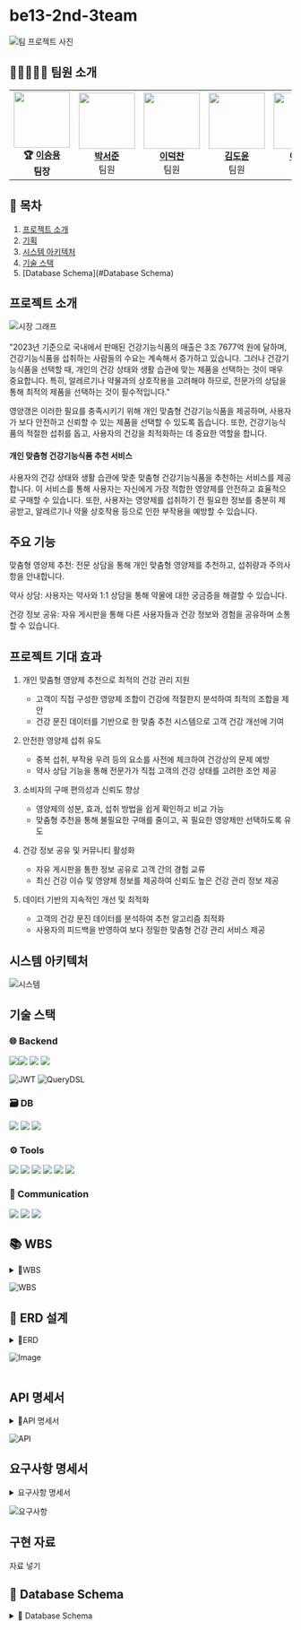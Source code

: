 # be13-2nd-3team
![팀 프로젝트 사진](https://github.com/user-attachments/assets/19d6335f-9bca-4075-9c34-7292370b2e71)


## 🤗👨‍💻👩‍💻  팀원 소개

<table>
  <tr>
    <td align="center">
      <img src="https://github.com/user-attachments/assets/9788e4c1-0329-44be-8749-9df6825cf981" width="100" height="100"><br>
      <b>🏆 <a href="https://github.com/namoo36">이승용</a></b><br><b>팀장</b>
    </td>
    <td align="center">
     <img src="https://github.com/user-attachments/assets/afe283bf-9b48-418e-b241-13f0deb48c44" width="100" height="100"><br>
      <b><a href="https://github.com/pppseojun">박서준</a></b><br>팀원
    </td>
    <td align="center">
      <img src="https://github.com/user-attachments/assets/17ca198f-af37-498a-a22b-e9dfaa218681" width="100" height="100"><br>
      <b><a href="https://github.com/deokChan2">이덕찬</a></b><br>팀원
    </td>
    <td align="center">
      <img src="https://github.com/user-attachments/assets/8aef79a6-76b5-496a-ada1-40fc96373a83" width="100"  height="100"><br>
      <b><a href="https://github.com/kimdoyun0806">김도윤</a></b><br>팀원
    <td align="center">
<img src="https://github.com/user-attachments/assets/64052e2a-ec23-4bc5-b81a-564a4c19a948" width="100"  height="100"><br>
      <b><a href="https://github.com/jelee55">이제경</a></b><br>팀원
    </td>
    <td align="center">
      <img src="https://github.com/user-attachments/assets/25652a28-eee6-4c9b-9407-301cf8423c4c" width="100"  height="100"><br>
      <b><a href="https://github.com/2HEEJIN">이희진</a></b><br>팀원
    </td>
  </tr>
</table>


## 📌 목차
1. [프로젝트 소개](#프로젝트-소개)
2. [기획](#기획)
3. [시스템 아키텍처](#시스템-아키텍처)
4. [기술 스택](#기술-스택)
5. [Database Schema](#Database Schema)

## 프로젝트 소개
![시장 그래프](https://github.com/user-attachments/assets/3d3cfb19-c0a3-4717-9ff6-d6a607407a03) <br>
<br>
"2023년 기준으로 국내에서 판매된 건강기능식품의 매출은 3조 7677억 원에 달하며, 건강기능식품을 섭취하는 사람들의 수요는 계속해서 증가하고 있습니다. 그러나 건강기능식품을 선택할 때, 개인의 건강 상태와 생활 습관에 맞는 제품을 선택하는 것이 매우 중요합니다. 특히, 알레르기나 약물과의 상호작용을 고려해야 하므로, 전문가의 상담을 통해 최적의 제품을 선택하는 것이 필수적입니다."

영양갱은 이러한 필요를 충족시키기 위해 개인 맞춤형 건강기능식품을 제공하며, 사용자가 보다 안전하고 신뢰할 수 있는 제품을 선택할 수 있도록 돕습니다. 또한, 건강기능식품의 적절한 섭취를 돕고, 사용자의 건강을 최적화하는 데 중요한 역할을 합니다.

#### 개인 맞춤형 건강기능식품 추천 서비스

사용자의 건강 상태와 생활 습관에 맞춘 맞춤형 건강기능식품을 추천하는 서비스를 제공합니다. 이 서비스를 통해 사용자는 자신에게 가장 적합한 영양제를 안전하고 효율적으로 구매할 수 있습니다. 또한, 사용자는 영양제를 섭취하기 전 필요한 정보를 충분히 제공받고, 알레르기나 약물 상호작용 등으로 인한 부작용을 예방할 수 있습니다.

## 주요 기능

맞춤형 영양제 추천: 전문 상담을 통해 개인 맞춤형 영양제를 추천하고, 섭취량과 주의사항을 안내합니다.

약사 상담: 사용자는 약사와 1:1 상담을 통해 약물에 대한 궁금증을 해결할 수 있습니다.

건강 정보 공유: 자유 게시판을 통해 다른 사용자들과 건강 정보와 경험을 공유하며 소통할 수 있습니다.
</details>

## 프로젝트 기대 효과
1. 개인 맞춤형 영양제 추천으로 최적의 건강 관리 지원
   + 고객이 직접 구성한 영양제 조합이 건강에 적절한지 분석하여 최적의 조합을 제안
   + 건강 문진 데이터를 기반으로 한 맞춤 추천 시스템으로 고객 건강 개선에 기여

2. 안전한 영양제 섭취 유도
    + 중복 섭취, 부작용 우려 등의 요소를 사전에 체크하여 건강상의 문제 예방
    + 약사 상담 기능을 통해 전문가가 직접 고객의 건강 상태를 고려한 조언 제공

3. 소비자의 구매 편의성과 신뢰도 향상
    + 영양제의 성분, 효과, 섭취 방법을 쉽게 확인하고 비교 가능
    + 맞춤형 추천을 통해 불필요한 구매를 줄이고, 꼭 필요한 영양제만 선택하도록 유도

4. 건강 정보 공유 및 커뮤니티 활성화
    + 자유 게시판을 통한 정보 공유로 고객 간의 경험 교류
    + 최신 건강 이슈 및 영양제 정보를 제공하여 신뢰도 높은 건강 관리 정보 제공

5. 데이터 기반의 지속적인 개선 및 최적화
    + 고객의 건강 문진 데이터를 분석하여 추천 알고리즘 최적화
    + 사용자의 피드백을 반영하여 보다 정밀한 맞춤형 건강 관리 서비스 제공


## 시스템 아키텍처

![시스템](https://github.com/user-attachments/assets/322164d5-6cee-4c14-81d7-f1185e025d35)



## 기술 스택
### 🌐 Backend
<img src="https://img.shields.io/badge/java-007396?style=for-the-badge&logo=java&logoColor=white"><img src="https://img.shields.io/badge/spring-6DB33F?style=for-the-badge&logo=spring&logoColor=white">
<img src="https://img.shields.io/badge/springboot-6DB33F?style=for-the-badge&logo=springboot&logoColor=white">
<img src="https://img.shields.io/badge/Spring Security-6DB33F?style=for-the-badge&logo=Spring Security&logoColor=white">

![JWT](https://img.shields.io/badge/JWT-000000?style=for-the-badge&logo=jsonwebtokens&logoColor=white)
![QueryDSL](https://img.shields.io/badge/QueryDSL-005571?style=for-the-badge&logo=hibernate&logoColor=white)



### 🗃️ DB
<img src="https://img.shields.io/badge/mariaDB-003545?style=for-the-badge&logo=mariaDB&logoColor=white"> <img src="https://img.shields.io/badge/Redis-DC382D?style=for-the-badge&logo=Redis&logoColor=white"> 
<img src="https://img.shields.io/badge/Amazon%20S3-569A31?style=for-the-badge&logo=Amazon%20S3&logoColor=white">


### ⚙️ Tools
<img src="https://img.shields.io/badge/Git-F05032?style=for-the-badge&logo=Git&logoColor=white"> <img src="https://img.shields.io/badge/github-181717?style=for-the-badge&logo=github&logoColor=white"> <img src="https://img.shields.io/badge/Figma-9C29B1?style=for-the-badge&logo=Figma&logoColor=white"> <img src="https://img.shields.io/badge/Postman-FF6C37?style=for-the-badge&logo=Postman&logoColor=white"> <img src="https://img.shields.io/badge/Swagger-85EA2D?style=for-the-badge&logo=Swagger&logoColor=white"> <img src="https://img.shields.io/badge/erdCloud-0097A7?style=for-the-badge&logo=erdCloud&logoColor=white">

### 💬 Communication
<img src="https://img.shields.io/badge/Jira-0052CC?style=for-the-badge&logo=Jira&logoColor=white"> <img src="https://img.shields.io/badge/Discord-7289DA?style=for-the-badge&logo=Discord&logoColor=white"> <img src="https://img.shields.io/badge/Notion-000000?style=for-the-badge&logo=Notion&logoColor=white">

## 📚 WBS
<details>
<summary>📌WBS</summary>
https://docs.google.com/spreadsheets/d/15YYf8uofEw9gY0yJmCZ47F-nCaSvJ7-zgntefZcZcI8/edit?usp=sharing
</details>

![WBS](https://github.com/user-attachments/assets/93cf1b21-f4d6-46f0-a30b-0a70d4680b7e)


## 📌 ERD 설계
<details>
<summary>📌ERD</summary>
https://www.erdcloud.com/d/k45NzTHZqR2g769kv
</details>

![Image](https://github.com/user-attachments/assets/cef667aa-ef02-4ba9-82b4-76dd227a586e)
<br><br>

## API 명세서
<details>
<summary>📌API 명세서</summary>
https://www.notion.so/playdatacademy/API-1a1d943bcac280af8264d2fafa63c0c3
</details>

![API](https://github.com/user-attachments/assets/a77b942d-0468-4010-9671-5736e6d95226)




## 요구사항 명세서
<details>
<summary>요구사항 명세서</summary>

  [요구사항 명세서 링크](https://docs.google.com/spreadsheets/d/1TTMjfj1YzECr6DAoFVO8egKHkfiWsfq1BlWVQVYVd1M/edit?usp=sharing)
</details>


![요구사항](https://github.com/user-attachments/assets/31b2672e-1fe1-4dda-acce-aa0aa280dab2)

## 구현 자료

자료 넣기


## 📌 Database Schema
<details>
<summary>📌 Database Schema </summary>

<details>
<summary>
  role
</summary>

  ```sql
  CREATE TABLE IF NOT EXISTS `role` (
    `role_id` bigint(20) NOT NULL AUTO_INCREMENT,
    `role_name` varchar(20) NOT NULL DEFAULT '',
    PRIMARY KEY (`role_id`)
  ) ENGINE=InnoDB DEFAULT CHARSET=utf8mb4 COLLATE=utf8mb4_general_ci;
  ```
</details>

<details>
  <summary>
    user 
  </summary>
  
    ```sql
    CREATE TABLE IF NOT EXISTS `user` (
      `user_id` bigint(20) NOT NULL AUTO_INCREMENT,
      `role` VARCHAR(20) NOT NULL,
      `email` varchar(100) NOT NULL,
      `password` varchar(100) NOT NULL,
      `name` varchar(50) NOT NULL,
      `age` int(11) DEFAULT NULL,
      `gender` varchar(10) DEFAULT NULL,
      `phone` varchar(20) DEFAULT NULL,
      `created_date` timestamp NOT NULL DEFAULT current_timestamp(),
      `address` varchar(100) DEFAULT NULL,
      PRIMARY KEY (`user_id`),
      UNIQUE KEY `email` (`email`)
    ) ENGINE=InnoDB DEFAULT CHARSET=utf8mb4 COLLATE=utf8mb4_general_ci;
    ```
</details>

<details>
<summary>
question_board 
</summary>
  
  ```sql
  CREATE TABLE IF NOT EXISTS `question_board` (
    `qboard_id` bigint(20) NOT NULL AUTO_INCREMENT,
    `user_id` bigint(20) NOT NULL,
    `qboard_title` varchar(50) NOT NULL,
    `qboard_content` longtext NOT NULL,
    `qboard_date` timestamp NOT NULL DEFAULT current_timestamp(),
    `qboard_mdate` timestamp NULL DEFAULT NULL,
    PRIMARY KEY (`qboard_id`),
    KEY `fk_question_board_user` (`user_id`),
    CONSTRAINT `fk_question_board_user` FOREIGN KEY (`user_id`) REFERENCES `user` (`user_id`)
  ) ENGINE=InnoDB DEFAULT CHARSET=utf8mb4 COLLATE=utf8mb4_general_ci;
  ```
</details>

<details>
<summary>
  answer 
</summary>

  ```sql
  CREATE TABLE IF NOT EXISTS `answer` (
    `answer_id` bigint(20) NOT NULL AUTO_INCREMENT,
    `user_id` bigint(20) NOT NULL,
    `qboard_id` bigint(20) NOT NULL,
    `answer_content` longtext NOT NULL,
    `answer_date` timestamp NOT NULL DEFAULT current_timestamp(),
    `answer_mdate` timestamp NULL DEFAULT NULL,
    PRIMARY KEY (`answer_id`),
    KEY `FK_answer_user` (`user_id`),
    KEY `FK_answer_question_board` (`qboard_id`),
    CONSTRAINT `FK_answer_question_board` FOREIGN KEY (`qboard_id`) REFERENCES `question_board` (`qboard_id`),
    CONSTRAINT `FK_answer_user` FOREIGN KEY (`user_id`) REFERENCES `user` (`user_id`)
  ) ENGINE=InnoDB DEFAULT CHARSET=utf8mb4 COLLATE=utf8mb4_general_ci;
  ```
</details>


<details>
  <summary>
    answer_like 
  </summary>
  
  ```sql
  CREATE TABLE IF NOT EXISTS `answer_like` (
    `user_id` bigint(20) NOT NULL,
    `answer_id` bigint(20) NOT NULL,
    KEY `FK_answer_like_user` (`user_id`),
    KEY `FK_answer_like_answer` (`answer_id`),
    CONSTRAINT `FK_answer_like_answer` FOREIGN KEY (`answer_id`) REFERENCES `answer` (`answer_id`) ON DELETE NO ACTION ON UPDATE NO ACTION,
    CONSTRAINT `FK_answer_like_user` FOREIGN KEY (`user_id`) REFERENCES `user` (`user_id`) ON DELETE NO ACTION ON UPDATE NO ACTION
  ) ENGINE=InnoDB DEFAULT CHARSET=utf8mb4 COLLATE=utf8mb4_general_ci;
  ```
</details>

<details>
  <summary>
    n_supplement 
  </summary>

  ```sql
  CREATE TABLE IF NOT EXISTS `n_supplement` (
    `product_id` bigint(20) NOT NULL AUTO_INCREMENT,
    `product_name` char(50) NOT NULL,
    `caution` text NOT NULL,
    `brand` varchar(100) NOT NULL,
    `price` int(11) NOT NULL,
    `stock_quantity` int(11) NOT NULL,
    PRIMARY KEY (`product_id`)
  ) ENGINE=InnoDB DEFAULT CHARSET=utf8mb4 COLLATE=utf8mb4_general_ci;
  ```
</details>

<details>
  <summary>
    board 
  </summary>
  
  ```sql
  CREATE TABLE IF NOT EXISTS `board` (
    `board_id` bigint(20) NOT NULL AUTO_INCREMENT,
    `user_id` bigint(20) NOT NULL,
    `board_title` varchar(50) NOT NULL,
    `board_content` longtext NOT NULL,
    `board_date` timestamp NOT NULL DEFAULT CURRENT_TIMESTAMP(),
    `board_mdate` timestamp NULL DEFAULT NULL,
    PRIMARY KEY (`board_id`),
    KEY `fk_board_user` (`user_id`),
    CONSTRAINT `fk_board_user` FOREIGN KEY (`user_id`) REFERENCES `user` (`user_id`)
  ) ENGINE=InnoDB DEFAULT CHARSET=utf8mb4 COLLATE=utf8mb4_general_ci;
  ```
</details>

<details>
  <summary>
    board_like 
  </summary>
  
  ```sql
  CREATE TABLE IF NOT EXISTS `board_like` (
    `user_id` bigint(20) NOT NULL,
    `board_id` bigint(20) NOT NULL,
    KEY `FK_board_like_user` (`user_id`),
    KEY `FK_board_like_board` (`board_id`),
    CONSTRAINT `FK_board_like_board` FOREIGN KEY (`board_id`) REFERENCES `board` (`board_id`) ON DELETE NO ACTION ON UPDATE NO ACTION,
    CONSTRAINT `FK_board_like_user` FOREIGN KEY (`user_id`) REFERENCES `user` (`user_id`) ON DELETE NO ACTION ON UPDATE NO ACTION
  ) ENGINE=InnoDB DEFAULT CHARSET=utf8mb4 COLLATE=utf8mb4_general_ci;
  ```
</details>


<details>
  <summary>
    cart Table
  </summary>
  
```sql
CREATE TABLE IF NOT EXISTS `cart` (
  `cart_id` bigint(20) NOT NULL AUTO_INCREMENT,
  `user_id` bigint(20) NOT NULL,
  PRIMARY KEY (`cart_id`),
  KEY `fk_cart_user` (`user_id`),
  CONSTRAINT `fk_cart_user` FOREIGN KEY (`user_id`) REFERENCES `user` (`user_id`)
) ENGINE=InnoDB DEFAULT CHARSET=utf8mb4 COLLATE=utf8mb4_general_ci;
```
</details>

<details>
  <summary>
    cart_option 
  </summary>

  ```sql
  CREATE TABLE IF NOT EXISTS `cart_option` (
    `cart_option_id` bigint(20) NOT NULL AUTO_INCREMENT,
    `cart_id` bigint(20) NOT NULL,
    `products_id` bigint(20) NOT NULL,
    `quantity` int(11) NOT NULL,
    `price` int(11) NOT NULL,
    PRIMARY KEY (`cart_option_id`),
    KEY `fk_cart_option_cart` (`cart_id`),
    KEY `fk_cart_n_supplement` (`products_id`),
    CONSTRAINT `fk_cart_n_supplement` FOREIGN KEY (`products_id`) REFERENCES `n_supplement` (`product_id`),
    CONSTRAINT `fk_cart_option_cart` FOREIGN KEY (`cart_id`) REFERENCES `cart` (`cart_id`)
  ) ENGINE=InnoDB DEFAULT CHARSET=utf8mb4 COLLATE=utf8mb4_general_ci;
  ```
</details>

<details>

  <summary>
    comment 
  </summary>
  
  ```sql
    CREATE TABLE IF NOT EXISTS `comment` (
      `comment_id` bigint(20) NOT NULL AUTO_INCREMENT,
      `user_id` bigint(20) NOT NULL,
      `board_id` bigint(20) NOT NULL,
      `comment_content` text NOT NULL,
      `comment_date` timestamp NOT NULL DEFAULT current_timestamp(),
      `comment_mdate` timestamp NULL DEFAULT NULL,
      PRIMARY KEY (`comment_id`),
      KEY `fk_comment_user` (`user_id`),
      KEY `fk_comment_board` (`board_id`),
      CONSTRAINT `fk_comment_board` FOREIGN KEY (`board_id`) REFERENCES `board` (`board_id`),
      CONSTRAINT `fk_comment_user` FOREIGN KEY (`user_id`) REFERENCES `user` (`user_id`)
    ) ENGINE=InnoDB DEFAULT CHARSET=utf8mb4 COLLATE=utf8mb4_general_ci;
  ```
</details>


<details>
<summary>
  h_functional_item
</summary>
  
  ```sql
    CREATE TABLE IF NOT EXISTS `h_functional_item` (
    `health_id` bigint(20) NOT NULL AUTO_INCREMENT,
    `health_name` varchar(25) NOT NULL,
    PRIMARY KEY (`health_id`)
  ) ENGINE=InnoDB DEFAULT CHARSET=utf8mb4 COLLATE=UTF8MB4_GENERAL_CI;
  ```
</details>

<details>
<summary>
  h_functional_category
</summary>
  
  ```sql
   CREATE TABLE IF NOT EXISTS `h_functional_category` (
  `hfunc_id` bigint(20) NOT NULL AUTO_INCREMENT,
  `products_id` bigint(20) NOT NULL,
  `health_id` bigint(20) NOT NULL,
  PRIMARY KEY (`hfunc_id`),
  KEY `fk_h_functional_category_n_supplement` (`products_id`),
  KEY `fk_h_functional_category_h_functional_item` (`health_id`),
  CONSTRAINT `fk_h_functional_category_h_functional_item` FOREIGN KEY (`health_id`) REFERENCES `h_functional_item` (`health_id`),
  CONSTRAINT `fk_h_functional_category_n_supplement` FOREIGN KEY (`products_id`) REFERENCES `n_supplement` (`product_id`)
) ENGINE=InnoDB DEFAULT CHARSET=utf8mb4 COLLATE=utf8mb4_general_ci;
  ```
</details>

<details>
<summary>
  ingredient
</summary>
  
  ```sql
  CREATE TABLE IF NOT EXISTS `ingredient` (
    `ingredient_id` bigint(20) NOT NULL AUTO_INCREMENT,
    `ingredient` varchar(50) NOT NULL,
    PRIMARY KEY (`ingredient_id`)
  ) ENGINE=InnoDB DEFAULT CHARSET=utf8mb4 COLLATE=utf8mb4_general_ci;
  ```
</details>

<details>
<summary>
  ingredient_category
</summary>
  
  ```sql
  CREATE TABLE IF NOT EXISTS `ingredient_category` (
  `i_category_id` bigint(20) NOT NULL AUTO_INCREMENT,
  `products_id` bigint(20) NOT NULL,
  `ingredient_id` bigint(20) NOT NULL,
  PRIMARY KEY (`i_category_id`),
  KEY `fk_ingredient_category_n_supplement` (`products_id`),
  KEY `fk_ingredient_category_ingredient` (`ingredient_id`),
  CONSTRAINT `fk_ingredient_category_ingredient` FOREIGN KEY (`ingredient_id`) REFERENCES `ingredient` (`ingredient_id`),
  CONSTRAINT `fk_ingredient_category_n_supplement` FOREIGN KEY (`products_id`) REFERENCES `n_supplement` (`product_id`)
) ENGINE=InnoDB DEFAULT CHARSET=utf8mb4 COLLATE=utf8mb4_general_ci;
  ```
</details>

<details>
<summary>
  n_question
</summary>
  
  ```sql
  CREATE TABLE IF NOT EXISTS `n_question` (
  `question_id` bigint(20) NOT NULL AUTO_INCREMENT,
  `customer_id` bigint(20) NOT NULL,
  `products_id` bigint(20) NOT NULL,
  `q_date` timestamp NOT NULL DEFAULT current_timestamp(),
  `q_content` longtext NOT NULL,
  PRIMARY KEY (`question_id`),
  KEY `FK_n_question_user` (`customer_id`),
  KEY `FK_n_question_n_supplement` (`products_id`),
  CONSTRAINT `FK_n_question_n_supplement` FOREIGN KEY (`products_id`) REFERENCES `n_supplement` (`product_id`) ON DELETE NO ACTION ON UPDATE NO ACTION,
  CONSTRAINT `FK_n_question_user` FOREIGN KEY (`customer_id`) REFERENCES `user` (`user_id`) ON DELETE NO ACTION ON UPDATE NO ACTION
) ENGINE=InnoDB DEFAULT CHARSET=utf8mb4 COLLATE=utf8mb4_general_ci;
  ```
</details>

<details>
<summary>
  n_answer
</summary>
  
  ```sql
CREATE TABLE IF NOT EXISTS `n_answer` (
  `answer_id` bigint(20) NOT NULL AUTO_INCREMENT,
  `question_id` bigint(20) NOT NULL,
  `seller_id` bigint(20) NOT NULL,
  `a_content` longtext NOT NULL,
  `a_date` timestamp NOT NULL DEFAULT current_timestamp(),
  PRIMARY KEY (`answer_id`),
  KEY `fk_n_answer_question_id` (`question_id`),
  KEY `fk_n_answer_user` (`seller_id`),
  CONSTRAINT `fk_n_answer_question_id` FOREIGN KEY (`question_id`) REFERENCES `n_question` (`question_id`),
  CONSTRAINT `fk_n_answer_user` FOREIGN KEY (`seller_id`) REFERENCES `user` (`user_id`)
) ENGINE=InnoDB DEFAULT CHARSET=utf8mb4 COLLATE=utf8mb4_general_ci;

  ```
</details>

<details>
<summary>
  order
</summary>
  
  ```sql
CREATE TABLE IF NOT EXISTS `order` (
  `order_id` bigint(20) NOT NULL AUTO_INCREMENT,
  `user_id` bigint(20) NOT NULL,
  `order_status` varchar(10) NOT NULL,
  `order_date` timestamp NOT NULL DEFAULT current_timestamp(),
  PRIMARY KEY (`order_id`),
  KEY `fk_order_user` (`user_id`),
  CONSTRAINT `fk_order_user` FOREIGN KEY (`user_id`) REFERENCES `user` (`user_id`)
) ENGINE=InnoDB DEFAULT CHARSET=utf8mb4 COLLATE=utf8mb4_general_ci;
  ```
</details>

<details>
<summary>
  order_option
</summary>
  
  ```sql
CREATE TABLE IF NOT EXISTS `order_option` (
  `order_option_id` bigint(20) NOT NULL AUTO_INCREMENT,
  `products_id` bigint(20) NOT NULL,
  `order_id` bigint(20) NOT NULL,
  `quantity` int(11) NOT NULL,
  `price` int(11) NOT NULL,
  PRIMARY KEY (`order_option_id`),
  KEY `fk_order_option_n_supplement` (`products_id`),
  KEY `fk_order_option_order_id` (`order_id`),
  CONSTRAINT `fk_order_option_n_supplement` FOREIGN KEY (`products_id`) REFERENCES `n_supplement` (`product_id`),
  CONSTRAINT `fk_order_option_order_id` FOREIGN KEY (`order_id`) REFERENCES `order` (`order_id`)
) ENGINE=InnoDB DEFAULT CHARSET=utf8mb4 COLLATE=utf8mb4_general_ci;
  ```
</details>

<details>
  <summary>
    payment 
  </summary>
  
  ```sql
  CREATE TABLE IF NOT EXISTS `payment` (
    `payment_id` bigint(20) NOT NULL AUTO_INCREMENT,
    `order_id` bigint(20) NOT NULL,
    `pay_method` varchar(255) NOT NULL,
    `total_price` int(11) NOT NULL,
    `pay_status` enum('WAITING','FAIL','SUCCESS') NOT NULL DEFAULT 'WAITING',
    `date` timestamp NOT NULL DEFAULT current_timestamp(),
    PRIMARY KEY (`payment_id`),
    KEY `fk_payment_order_id` (`order_id`),
    CONSTRAINT `fk_payment_order_id` FOREIGN KEY (`order_id`) REFERENCES `order` (`order_id`)
  ) ENGINE=InnoDB DEFAULT CHARSET=utf8mb4 COLLATE=utf8mb4_general_ci;
  ```
</details>

<details>
  <summary>
    personal_account 
  </summary>
  
  ```sql
 CREATE TABLE IF NOT EXISTS `personal_account` (
  `personal_account_id` bigint(20) NOT NULL AUTO_INCREMENT,
  `user_id` bigint(20) NOT NULL,
  `balance` int(11) NOT NULL,
  `bank_name` varchar(50) NOT NULL,
  PRIMARY KEY (`personal_account_id`),
  KEY `fk_personal_account_user` (`user_id`),
  CONSTRAINT `fk_personal_account_user` FOREIGN KEY (`user_id`) REFERENCES `user` (`user_id`)
) ENGINE=InnoDB DEFAULT CHARSET=utf8mb4 COLLATE=utf8mb4_general_ci;
  ```
</details>

<details>
  <summary>
    personal_health 
  </summary>
  
  ```sql
CREATE TABLE IF NOT EXISTS `personal_health` (
  `survey_id` bigint(20) NOT NULL AUTO_INCREMENT,
  `user_id` bigint(20) NOT NULL,
  `content` text DEFAULT NULL,
  `sur_date` timestamp NULL DEFAULT current_timestamp(),
  `sur_complete` TINYINT(1) NOT NULL DEFAULT 0,
  PRIMARY KEY (`survey_id`),
  KEY `fk_personal_health_user` (`user_id`),
  CONSTRAINT `fk_personal_health_user` FOREIGN KEY (`user_id`) REFERENCES `user` (`user_id`)
) ENGINE=InnoDB DEFAULT CHARSET=utf8mb4 COLLATE=utf8mb4_general_ci;
  ```
</details>

<details>
  <summary>
    review 
  </summary>
  
  ```sql
  CREATE TABLE IF NOT EXISTS `review` (
    `review_id` bigint(20) NOT NULL AUTO_INCREMENT,
    `user_id` bigint(20) NOT NULL,
    `products_id` bigint(20) NOT NULL,
    `content` longtext NOT NULL,
    `date` timestamp NOT NULL DEFAULT current_timestamp(),
    PRIMARY KEY (`review_id`),
    KEY `fk_review_user` (`user_id`),
    KEY `fk_review_n_supplement` (`products_id`),
    CONSTRAINT `fk_review_n_supplement` FOREIGN KEY (`products_id`) REFERENCES `n_supplement` (`product_id`),
    CONSTRAINT `fk_review_user` FOREIGN KEY (`user_id`) REFERENCES `user` (`user_id`)
  ) ENGINE=InnoDB DEFAULT CHARSET=utf8mb4 COLLATE=utf8mb4_general_ci;
  ```
</details>
</details>
